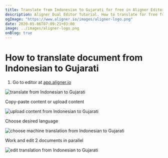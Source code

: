 ```yaml
---
title: Translate from Indonesian to Gujarati for free in Aligner Editor
description: Aligner Dual Editor Tutorial. How to translate for free from Indonesian to Gujarati. Aligner is multilingual document management platform. 
ogImage: "https://www.aligner.io/images/aligner-logo.png"
date: 2020-05-06T07:09:21+03:00
image: ../images/aligner-logo.png
onBlog: true
---
```


# How to translate document from Indonesian to Gujarati

1. Go to editor at [app.aligner.io](https://app.aligner.io "Aligner App web page")

![translate from Indonesian to Gujarati](../aligner-blank-editor.png "translate from Indonesian to Gujarati")

Copy-paste content or upload content

![upload content from Indonesian to Gujarati](../aligner-uploaded-document.png "upload content from Indonesian to Gujarati")

Choose desired language

![choose machine translation from Indonesian to Gujarati](../aligner-language-dropdown.png "choose machine translation from Indonesian to Gujarati")

Work and edit 2 documents in parallel

![edit translation from Indonesian to Gujarati](../aligner-double-sitded-editor.png "edit translation from Indonesian to Gujarati")

